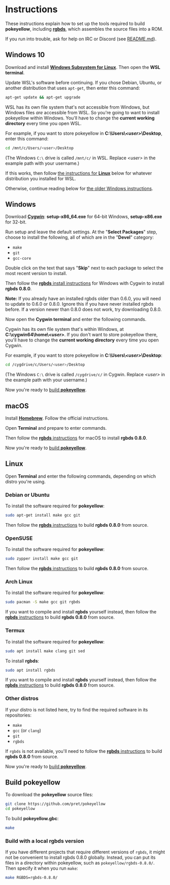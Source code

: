 # Instructions

These instructions explain how to set up the tools required to build **pokeyellow**, including [**rgbds**](https://github.com/gbdev/rgbds), which assembles the source files into a ROM.

If you run into trouble, ask for help on IRC or Discord (see [README.md](README.md)).


## Windows 10

Download and install [**Windows Subsystem for Linux**](https://docs.microsoft.com/en-us/windows/wsl/install-win10). Then open the **WSL terminal**.

Update WSL's software before continuing. If you chose Debian, Ubuntu, or another distribution that uses `apt-get`, then enter this command:

```bash
apt-get update && apt-get upgrade
```

WSL has its own file system that's not accessible from Windows, but Windows files *are* accessible from WSL. So you're going to want to install pokeyellow within Windows. You'll have to change the **current working directory** every time you open WSL.

For example, if you want to store pokeyellow in **C:\Users\\*\<user>*\Desktop**, enter this command:

```bash
cd /mnt/c/Users/<user>/Desktop
```

(The Windows `C:\` drive is called `/mnt/c/` in WSL. Replace *\<user>* in the example path with your username.)

If this works, then follow [the instructions for **Linux**](#linux) below for whatever distribution you installed for WSL.

Otherwise, continue reading below for [the older Windows instructions](#windows).


## Windows

Download [**Cygwin**](http://cygwin.com/install.html): **setup-x86_64.exe** for 64-bit Windows, **setup-x86.exe** for 32-bit.

Run setup and leave the default settings. At the "**Select Packages**" step, choose to install the following, all of which are in the "**Devel**" category:

- `make`
- `git`
- `gcc-core`

Double click on the text that says "**Skip**" next to each package to select the most recent version to install.

Then follow the [**rgbds** install instructions](https://rgbds.gbdev.io/install#pre-built) for Windows with Cygwin to install **rgbds 0.8.0**.

**Note:** If you already have an installed rgbds older than 0.6.0, you will need to update to 0.6.0 or 0.8.0. Ignore this if you have never installed rgbds before. If a version newer than 0.8.0 does not work, try downloading 0.8.0.

Now open the **Cygwin terminal** and enter the following commands.

Cygwin has its own file system that's within Windows, at **C:\cygwin64\home\\*\<user>***. If you don't want to store pokeyellow there, you'll have to change the **current working directory** every time you open Cygwin.

For example, if you want to store pokeyellow in **C:\Users\\*\<user>*\Desktop**:

```bash
cd /cygdrive/c/Users/<user>/Desktop
```

(The Windows `C:\` drive is called `/cygdrive/c/` in Cygwin. Replace *\<user>* in the example path with your username.)

Now you're ready to [build **pokeyellow**](#build-pokeyellow).


## macOS

Install [**Homebrew**](https://brew.sh/). Follow the official instructions.

Open **Terminal** and prepare to enter commands.

Then follow the [**rgbds** instructions](https://rgbds.gbdev.io/install#pre-built) for macOS to install **rgbds 0.8.0**.

Now you're ready to [build **pokeyellow**](#build-pokeyellow).


## Linux

Open **Terminal** and enter the following commands, depending on which distro you're using.

### Debian or Ubuntu

To install the software required for **pokeyellow**:

```bash
sudo apt-get install make gcc git
```

Then follow the [**rgbds** instructions](https://rgbds.gbdev.io/install#building-from-source) to build **rgbds 0.8.0** from source.

### OpenSUSE

To install the software required for **pokeyellow**:

```bash
sudo zypper install make gcc git
```

Then follow the [**rgbds** instructions](https://rgbds.gbdev.io/install#building-from-source) to build **rgbds 0.8.0** from source.

### Arch Linux

To install the software required for **pokeyellow**:

```bash
sudo pacman -S make gcc git rgbds
```

If you want to compile and install **rgbds** yourself instead, then follow the [**rgbds** instructions](https://rgbds.gbdev.io/install#building-from-source) to build **rgbds 0.8.0** from source.

### Termux

To install the software required for **pokeyellow**:

```bash
sudo apt install make clang git sed
```

To install **rgbds**:

```bash
sudo apt install rgbds
```

If you want to compile and install **rgbds** yourself instead, then follow the [**rgbds** instructions](https://rgbds.gbdev.io/install#building-from-source) to build **rgbds 0.8.0** from source.

### Other distros

If your distro is not listed here, try to find the required software in its repositories:

- `make`
- `gcc` (or `clang`)
- `git`
- `rgbds`

If `rgbds` is not available, you'll need to follow the [**rgbds** instructions](https://rgbds.gbdev.io/install#building-from-source) to build **rgbds 0.8.0** from source.

Now you're ready to [build **pokeyellow**](#build-pokeyellow).


## Build pokeyellow

To download the **pokeyellow** source files:

```bash
git clone https://github.com/pret/pokeyellow
cd pokeyellow
```

To build **pokeyellow.gbc**:

```bash
make
```

### Build with a local rgbds version

If you have different projects that require different versions of `rgbds`, it might not be convenient to install rgbds 0.8.0 globally. Instead, you can put its files in a directory within pokeyellow, such as `pokeyellow/rgbds-0.8.0/`. Then specify it when you run `make`:

```bash
make RGBDS=rgbds-0.8.0/
```
